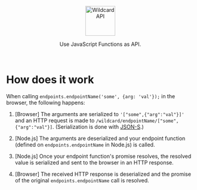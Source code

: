 <!---






    WARNING, READ THIS.
    This is a computed file. Do not edit.
    Instead, edit `/docs/how-does-it-work.template.md` and run `npm run docs` (or `yarn docs`).












    WARNING, READ THIS.
    This is a computed file. Do not edit.
    Instead, edit `/docs/how-does-it-work.template.md` and run `npm run docs` (or `yarn docs`).












    WARNING, READ THIS.
    This is a computed file. Do not edit.
    Instead, edit `/docs/how-does-it-work.template.md` and run `npm run docs` (or `yarn docs`).












    WARNING, READ THIS.
    This is a computed file. Do not edit.
    Instead, edit `/docs/how-does-it-work.template.md` and run `npm run docs` (or `yarn docs`).












    WARNING, READ THIS.
    This is a computed file. Do not edit.
    Instead, edit `/docs/how-does-it-work.template.md` and run `npm run docs` (or `yarn docs`).






-->
<p align="center">
  <a href="/../../#readme">
    <img src="https://github.com/reframejs/wildcard-api/raw/master/docs/images/logo-with-text.svg?sanitize=true" height=80 alt="Wildcard API"/>
  </a>
</p>

<p align="center">Use JavaScript Functions as API.</p>
&nbsp;

# How does it work

When calling `endpoints.endpointName('some', {arg: 'val'});` in the browser, the following happens:

1. [Browser]
   The arguments are serialized to `'["some",{"arg":"val"}]'`
   and an HTTP request is made to `/wildcard/endpointName/["some",{"arg":"val"}]`.
   (Serialization is done with [JSON-S](https://github.com/brillout/json-s).)

2. [Node.js]
   The arguments are deserialized
   and your endpoint function (defined on `endpoints.endpointName` in Node.js) is called.

3. [Node.js]
   Once your endpoint function's promise resolves,
   the resolved value is serialized and sent to the browser in an HTTP response.

5. [Browser]
   The received HTTP response is deserialized and the promise of the original `endpoints.endpointName` call is resolved.

<!---






    WARNING, READ THIS.
    This is a computed file. Do not edit.
    Instead, edit `/docs/how-does-it-work.template.md` and run `npm run docs` (or `yarn docs`).












    WARNING, READ THIS.
    This is a computed file. Do not edit.
    Instead, edit `/docs/how-does-it-work.template.md` and run `npm run docs` (or `yarn docs`).












    WARNING, READ THIS.
    This is a computed file. Do not edit.
    Instead, edit `/docs/how-does-it-work.template.md` and run `npm run docs` (or `yarn docs`).












    WARNING, READ THIS.
    This is a computed file. Do not edit.
    Instead, edit `/docs/how-does-it-work.template.md` and run `npm run docs` (or `yarn docs`).












    WARNING, READ THIS.
    This is a computed file. Do not edit.
    Instead, edit `/docs/how-does-it-work.template.md` and run `npm run docs` (or `yarn docs`).






-->
